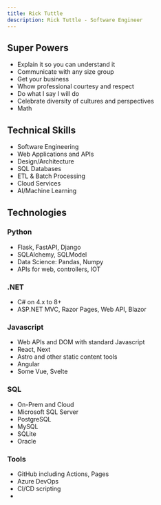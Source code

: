 ```yaml
---
title: Rick Tuttle
description: Rick Tuttle - Software Engineer
---
```


## Super Powers

- Explain it so you can understand it
- Communicate with any size group
- Get your business
- Whow professional courtesy and respect
- Do what I say I will do
- Celebrate diversity of cultures and perspectives
- Math

## Technical Skills

- Software Engineering
- Web Applications and APIs
- Design/Architecture
- SQL Databases
- ETL & Batch Processing
- Cloud Services
- AI/Machine Learning

## Technologies

### Python

- Flask, FastAPI, Django
- SQLAlchemy, SQLModel
- Data Science: Pandas, Numpy
- APIs for web, controllers, IOT

### .NET

- C# on 4.x to 8+
- ASP.NET MVC, Razor Pages, Web API, Blazor

### Javascript

- Web APIs and DOM with standard Javascript
- React, Next
- Astro and other static content tools
- Angular
- Some Vue, Svelte

### SQL

- On-Prem and Cloud
- Microsoft SQL Server
- PostgreSQL
- MySQL
- SQLite
- Oracle

### Tools

- GitHub including Actions, Pages
- Azure DevOps
- CI/CD scripting
- 

